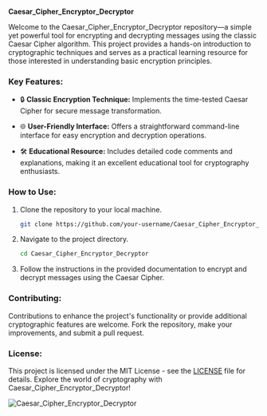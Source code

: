 **Caesar_Cipher_Encryptor_Decryptor**

Welcome to the Caesar_Cipher_Encryptor_Decryptor repository—a simple yet powerful tool for encrypting and decrypting messages using the classic Caesar Cipher algorithm. This project provides a hands-on introduction to cryptographic techniques and serves as a practical learning resource for those interested in understanding basic encryption principles.

### Key Features:

- 🔒 **Classic Encryption Technique:** Implements the time-tested Caesar Cipher for secure message transformation.

- 🌐 **User-Friendly Interface:** Offers a straightforward command-line interface for easy encryption and decryption operations.

- 🛠️ **Educational Resource:** Includes detailed code comments and explanations, making it an excellent educational tool for cryptography enthusiasts.

### How to Use:

1. Clone the repository to your local machine.
   ```bash
   git clone https://github.com/your-username/Caesar_Cipher_Encryptor_Decryptor.git
   ```

2. Navigate to the project directory.
   ```bash
   cd Caesar_Cipher_Encryptor_Decryptor
   ```

3. Follow the instructions in the provided documentation to encrypt and decrypt messages using the Caesar Cipher.

### Contributing:

Contributions to enhance the project's functionality or provide additional cryptographic features are welcome. Fork the repository, make your improvements, and submit a pull request.

### License:

This project is licensed under the MIT License - see the [LICENSE](LICENSE) file for details. Explore the world of cryptography with Caesar_Cipher_Encryptor_Decryptor!

![Caesar_Cipher_Encryptor_Decryptor](demo.png)